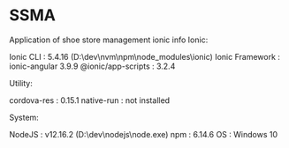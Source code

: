 # SSMA
 Application of shoe store management
 ionic info 
  Ionic:

   Ionic CLI          : 5.4.16 (D:\dev\nvm\npm\node_modules\ionic)
   Ionic Framework    : ionic-angular 3.9.9
   @ionic/app-scripts : 3.2.4

Utility:

   cordova-res : 0.15.1
   native-run  : not installed

System:

   NodeJS : v12.16.2 (D:\dev\nodejs\node.exe)
   npm    : 6.14.6
   OS     : Windows 10 
